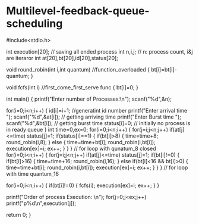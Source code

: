 # Multilevel-feedback-queue-scheduling
#include<stdio.h>

int execution[20]; // saving all ended process
int n,i,j;    // n: process count, i&j are iteraror
int at[20],bt[20],id[20],status[20];

void round_robin(int i,int quantum) //function_overloaded
{ 
  bt[i]=bt[i]-quantum; 
}

void fcfs(int i) //first_come_first_serve func
{ 
  bt[i]=0; 
}

int main()
{
  printf("Enter number of Processes:\n");
  scanf("%d",&n);

  for(i=0;i<n;i++)
   {
    id[i]=i+1;  //generatint id number
    printf("Enter arrival time ");
    scanf("%d",&at[i]);  // getting arriving time
    printf("Enter Burst time ");
    scanf("%d",&bt[i]); // getting burst time
    status[i]=0;  // initially no process is in ready queue
   }
 int time=0,ex=0;
for(i=0;i<n;i++)
  {
   for(j=i;j<n;j++)
    if(at[j]<=time)
     status[j]=1;
 if(status[i]==1)
  {
   if(bt[i]>8)
    { time=time+8; round_robin(i,8); }
   else
    { time=time+bt[i]; round_robin(i,bt[i]);  execution[ex]=i;  ex++; }
  }
 } // for loop with qunatum_8 closed 
for(i=0;i<n;i++)
{
 for(j=i;j<n;j++)
  if(at[j]<=time)
    status[j]=1;
if(bt[i]!=0)
 {
  if(bt[i]>16)
    { time=time+16; round_robin(i,16); }
  else if(bt[i]<16 && bt[i]>0)
    { time=time+bt[i]; round_robin(i,bt[i]);  execution[ex]=i; ex++; }
 }
} // for loop with time quantum_16

for(i=0;i<n;i++)
{
if(bt[i]!=0)
 {
   fcfs(i);
   execution[ex]=i;  ex++;
 }
}

printf("Order of process Execution: \n");
for(j=0;j<ex;j++)
  printf("p%d\n",execution[j]);

return 0;
}
